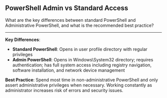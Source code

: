 ## PowerShell Admin vs Standard Access

What are the key differences between standard PowerShell and Administrative PowerShell, and what is the recommended best practice?

---

**Key Differences**:
- **Standard PowerShell**: Opens in user profile directory with regular privileges
- **Admin PowerShell**: Opens in Windows\System32 directory; requires authentication; has full system access including registry navigation, software installation, and network device management

**Best Practice**: Spend most time in non-administrative PowerShell and only assert administrative privileges when necessary. Working constantly as administrator increases risk of errors and security issues.

